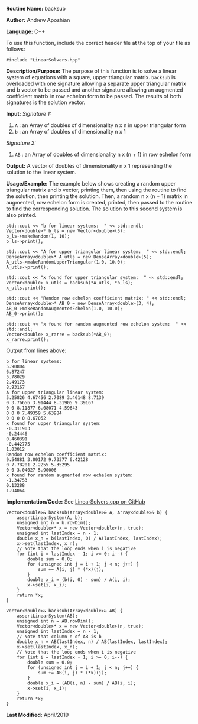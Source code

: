 **Routine Name:** backsub

**Author:** Andrew Aposhian

**Language:** C++

To use this function, include the correct header file at the top of your file as follows:
```
#include "LinearSolvers.hpp"
```

**Description/Purpose:** The purpose of this function is to solve a linear system of equations with a square, upper triangular matrix. `backsub` is overloaded with one signature allowing a separate upper triangular matrix and b vector to be passed and another signature allowing an augmented coefficient matrix in row echelon form to be passed. The results of both signatures is the solution vector.

**Input:**
*Signature 1:*
1. `A` : an Array of doubles of dimensionality n x n in upper triangular form
2. `b` : an Array of doubles of dimensionality n x 1

*Signature 2:*
1. `AB` : an Array of doubles of dimensionality n x (n + 1) in row echelon form

**Output:** A vector of doubles of dimensionality n x 1 representing the solution to the linear system.

**Usage/Example:** The example below shows creating a random upper triangular matrix and b vector, printing them, then using the routine to find the solution, then printing the solution. Then, a random n x (n + 1) matrix in augmented, row echelon form is created, printed, then passed to the routine to find the corresponding solution. The solution to this second system is also printed.
```
std::cout << "b for linear systems:  " << std::endl;
Vector<double>* b_ls = new Vector<double>(5);
b_ls->makeRandom(1, 10);
b_ls->print();

std::cout << "A for upper triangular linear system:  " << std::endl;
DenseArray<double>* A_utls = new DenseArray<double>(5);
A_utls->makeRandomUpperTriangular(1.0, 10.0);
A_utls->print();

std::cout << "x found for upper triangular system:  " << std::endl;
Vector<double> x_utls = backsub(*A_utls, *b_ls);
x_utls.print();

std::cout << "Random row echelon coefficient matrix: " << std::endl;
DenseArray<double>* AB_0 = new DenseArray<double>(3, 4);
AB_0->makeRandomAugmentedEchelon(1.0, 10.0);
AB_0->print();

std::cout << "x found for random augmented row echelon system:  " << std::endl;
Vector<double> x_rarre = backsub(*AB_0);
x_rarre.print();
```

Output from lines above:
```
b for linear systems:  
5.90804
6.87247
5.78029
2.49173
8.93167
A for upper triangular linear system:  
5.25826 4.67456 2.7089 3.46148 8.7139 
0 3.76656 3.91444 8.31905 9.39167 
0 0 8.11877 6.08071 4.59643 
0 0 0 7.49359 5.63984 
0 0 0 0 8.67052 
x found for upper triangular system:  
-0.311903
-0.24446
0.460391
-0.442775
1.03012
Random row echelon coefficient matrix: 
9.54881 3.00172 9.73377 6.42128 
0 7.78201 2.2255 5.35295 
0 0 3.04027 5.90006 
x found for random augmented row echelon system:  
-1.34753
0.13288
1.94064
```

**Implementation/Code:**
See [LinearSolvers.cpp on GitHub](https://github.com/aposhiana/math5610/blob/master/src/lib/LinearSolvers.cpp)
```
Vector<double>& backsub(Array<double>& A, Array<double>& b) {
    assertLinearSystem(A, b);
    unsigned int n = b.rowDim();
    Vector<double>* x = new Vector<double>(n, true);
    unsigned int lastIndex = n - 1;
    double x_n = b(lastIndex, 0) / A(lastIndex, lastIndex);
    x->set(lastIndex, x_n);
    // Note that the loop ends when i is negative
    for (int i = lastIndex - 1; i >= 0; i--) {
        double sum = 0.0;
        for (unsigned int j = i + 1; j < n; j++) {
            sum += A(i, j) * (*x)(j);
        }
        double x_i = (b(i, 0) - sum) / A(i, i);
        x->set(i, x_i);
    }
    return *x;
}

Vector<double>& backsub(Array<double>& AB) {
    assertLinearSystem(AB);
    unsigned int n = AB.rowDim();
    Vector<double>* x = new Vector<double>(n, true);
    unsigned int lastIndex = n - 1;
    // Note that column n of AB is b
    double x_n = AB(lastIndex, n) / AB(lastIndex, lastIndex);
    x->set(lastIndex, x_n);
    // Note that the loop ends when i is negative
    for (int i = lastIndex - 1; i >= 0; i--) {
        double sum = 0.0;
        for (unsigned int j = i + 1; j < n; j++) {
            sum += AB(i, j) * (*x)(j);
        }
        double x_i = (AB(i, n) - sum) / AB(i, i);
        x->set(i, x_i);
    }
    return *x;
}
```

**Last Modified:** April/2019
